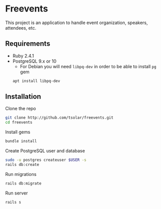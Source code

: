 # Freevents

This project is an application to handle event organization, speakers, attendees, etc.

## Requirements

* Ruby 2.4.1
* PostgreSQL 9.x or 10
  * For Debian you will need `libpq-dev` in order to be able to install `pg` gem
  ```bash
  apt install libpq-dev
  ```

## Installation

Clone the repo

```bash
git clone http://github.com/tsolar/freevents.git
cd freevents
```

Install gems

``` bash
bundle install
```

Create PostgreSQL user and database

``` bash
sudo -u postgres createuser $USER -s
rails db:create
```

Run migrations

``` bash
rails db:migrate
```

Run server

``` bash
rails s
```
